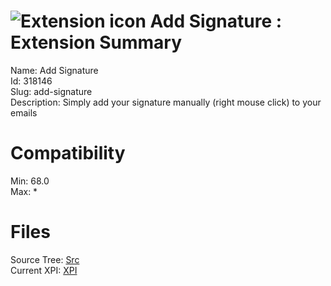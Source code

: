 # ![Extension icon](https://addons.thunderbird.net/static/img/addon-icons/bookmarks-64.png) Add Signature : Extension Summary

Name: Add Signature  
Id: 318146  
Slug: add-signature  
Description: Simply add your signature manually (right mouse click) to your emails
  

# Compatibility
Min: 68.0  
Max: *  

# Files

Source Tree: [Src](x68/318146-add-signature/src)  
Current XPI: [XPI](x68/318146-add-signature/xpi)  



